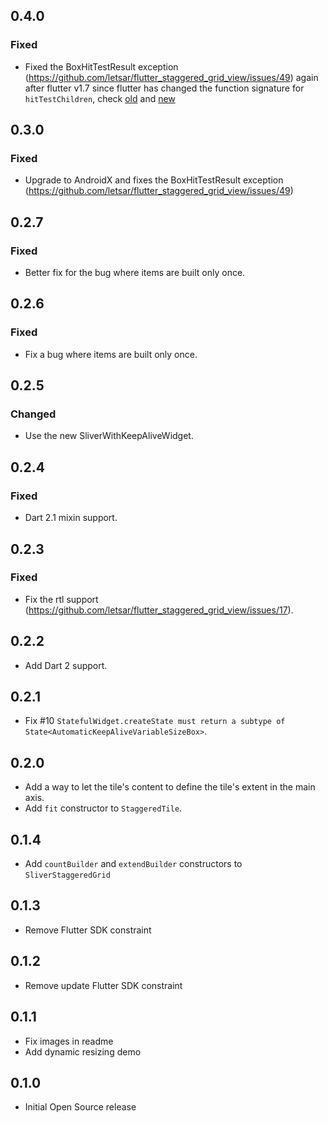 ## 0.4.0
### Fixed
* Fixed the BoxHitTestResult exception (https://github.com/letsar/flutter_staggered_grid_view/issues/49) again after flutter v1.7 since flutter has changed the function signature for `hitTestChildren`, check [old](https://github.com/flutter/flutter/blob/953bbe2ccd45461f9cafc7c060cf2297227631d0/packages/flutter/lib/src/rendering/sliver_multi_box_adaptor.dart#L481) and [new](https://github.com/flutter/flutter/blob/b712a172f9694745f50505c93340883493b505e5/packages/flutter/lib/src/rendering/sliver_multi_box_adaptor.dart#L560)

## 0.3.0
### Fixed
* Upgrade to AndroidX and fixes the BoxHitTestResult exception (https://github.com/letsar/flutter_staggered_grid_view/issues/49)

## 0.2.7
### Fixed
* Better fix for the bug where items are built only once.

## 0.2.6
### Fixed
* Fix a bug where items are built only once.

## 0.2.5
### Changed
* Use the new SliverWithKeepAliveWidget.

## 0.2.4
### Fixed
* Dart 2.1 mixin support.

## 0.2.3
### Fixed
* Fix the rtl support (https://github.com/letsar/flutter_staggered_grid_view/issues/17).

## 0.2.2
* Add Dart 2 support.

## 0.2.1
* Fix #10 `StatefulWidget.createState must return a subtype of State<AutomaticKeepAliveVariableSizeBox>`.

## 0.2.0
* Add a way to let the tile's content to define the tile's extent in the main axis.
* Add `fit` constructor to `StaggeredTile`.

## 0.1.4
* Add `countBuilder` and `extendBuilder` constructors to `SliverStaggeredGrid`

## 0.1.3
* Remove Flutter SDK constraint

## 0.1.2
* Remove update Flutter SDK constraint

## 0.1.1
* Fix images in readme
* Add dynamic resizing demo

## 0.1.0
* Initial Open Source release
